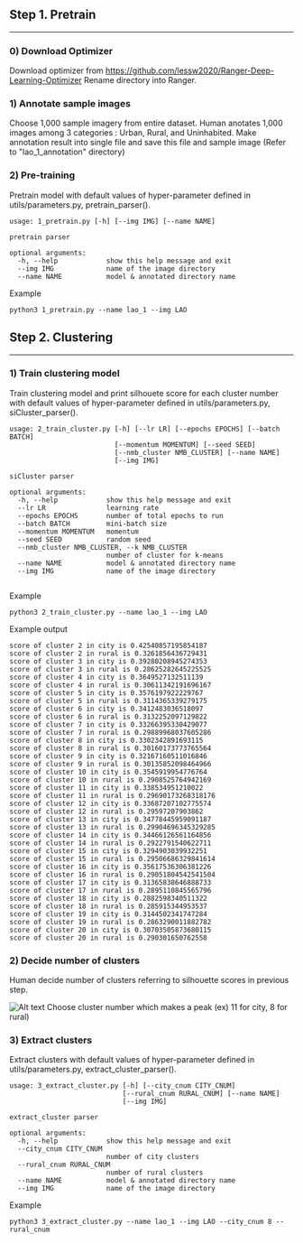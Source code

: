 
## Step 1. Pretrain
***

### 0) Download Optimizer

Download optimizer from https://github.com/lessw2020/Ranger-Deep-Learning-Optimizer
Rename directory into Ranger.

### 1) Annotate sample images

Choose 1,000 sample imagery from entire dataset. Human anotates 1,000 images among 3 categories : Urban, Rural, and Uninhabited. Make annotation result into single file and save this file and sample image (Refer to "lao_1_annotation" directory)


### 2) Pre-training

Pretrain model with default values of hyper-parameter defined in utils/parameters.py, pretrain_parser().


```
usage: 1_pretrain.py [-h] [--img IMG] [--name NAME]

pretrain parser

optional arguments:
  -h, --help            show this help message and exit
  --img IMG             name of the image directory
  --name NAME           model & annotated directory name

```

Example

```python3 1_pretrain.py --name lao_1 --img LAO```


## Step 2. Clustering
***

### 1) Train clustering model

Train clustering model and print silhouete score for each cluster number with default values of hyper-parameter defined in utils/parameters.py, siCluster_parser().


```
usage: 2_train_cluster.py [-h] [--lr LR] [--epochs EPOCHS] [--batch BATCH]
                          [--momentum MOMENTUM] [--seed SEED]
                          [--nmb_cluster NMB_CLUSTER] [--name NAME]
                          [--img IMG]

siCluster parser

optional arguments:
  -h, --help            show this help message and exit
  --lr LR               learning rate
  --epochs EPOCHS       number of total epochs to run
  --batch BATCH         mini-batch size
  --momentum MOMENTUM   momentum
  --seed SEED           random seed
  --nmb_cluster NMB_CLUSTER, --k NMB_CLUSTER
                        number of cluster for k-means
  --name NAME           model & annotated directory name
  --img IMG             name of the image directory
  
```


Example

```python3 2_train_cluster.py --name lao_1 --img LAO```

Example output
```
score of cluster 2 in city is 0.42540857195854187
score of cluster 2 in rural is 0.3261856436729431
score of cluster 3 in city is 0.39280208945274353
score of cluster 3 in rural is 0.28625282645225525
score of cluster 4 in city is 0.3649527132511139
score of cluster 4 in rural is 0.30611342191696167
score of cluster 5 in city is 0.3576197922229767
score of cluster 5 in rural is 0.3114365339279175
score of cluster 6 in city is 0.3412483036518097
score of cluster 6 in rural is 0.3132252097129822
score of cluster 7 in city is 0.33266395330429077
score of cluster 7 in rural is 0.29889968037605286
score of cluster 8 in city is 0.3302342891693115
score of cluster 8 in rural is 0.30160173773765564
score of cluster 9 in city is 0.32167160511016846
score of cluster 9 in rural is 0.30135852098464966
score of cluster 10 in city is 0.3545919954776764
score of cluster 10 in rural is 0.2908525764942169
score of cluster 11 in city is 0.338534951210022
score of cluster 11 in rural is 0.29690173268318176
score of cluster 12 in city is 0.33687207102775574
score of cluster 12 in rural is 0.29597207903862
score of cluster 13 in city is 0.34778445959091187
score of cluster 13 in rural is 0.29904696345329285
score of cluster 14 in city is 0.34466126561164856
score of cluster 14 in rural is 0.2922791540622711
score of cluster 15 in city is 0.3294903039932251
score of cluster 15 in rural is 0.29506686329841614
score of cluster 16 in city is 0.35617536306381226
score of cluster 16 in rural is 0.29051804542541504
score of cluster 17 in city is 0.31365838646888733
score of cluster 17 in rural is 0.2895110845565796
score of cluster 18 in city is 0.2882598340511322
score of cluster 18 in rural is 0.285915344953537
score of cluster 19 in city is 0.3144502341747284
score of cluster 19 in rural is 0.2863290011882782
score of cluster 20 in city is 0.30703505873680115
score of cluster 20 in rural is 0.290301650762558
```

### 2) Decide number of clusters

Human decide number of clusters referring to silhouette scores in previous step.

![Alt text](sil_example.png)
Choose cluster number which makes a peak (ex) 11 for city, 8 for rural)


### 3) Extract clusters

Extract clusters with default values of hyper-parameter defined in utils/parameters.py, extract_cluster_parser().

```
usage: 3_extract_cluster.py [-h] [--city_cnum CITY_CNUM]
                            [--rural_cnum RURAL_CNUM] [--name NAME]
                            [--img IMG]

extract_cluster parser

optional arguments:
  -h, --help            show this help message and exit
  --city_cnum CITY_CNUM
                        number of city clusters
  --rural_cnum RURAL_CNUM
                        number of rural clusters
  --name NAME           model & annotated directory name
  --img IMG             name of the image directory
```



Example

```python3 3_extract_cluster.py --name lao_1 --img LAO --city_cnum 8 --rural_cnum```

